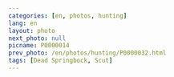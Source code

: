 ```yaml
---
categories: [en, photos, hunting]
lang: en
layout: photo
next_photo: null
picname: P0000014
prev_photo: /en/photos/hunting/P0000032.html
tags: [Dead Springbock, Scut]
---
```

